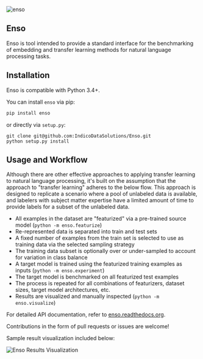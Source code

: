 ![enso](https://i.imgur.com/Oj3O1xQ.jpg)

Enso
----
Enso is tool intended to provide a standard interface for the benchmarking of embedding and transfer learning methods for natural language processing tasks.

Installation
------------
Enso is compatible with Python 3.4+.

You can install `enso` via pip:

```bash
pip install enso
```

or directly via `setup.py`:

```
git clone git@github.com:IndicoDataSolutions/Enso.git
python setup.py install
```

Usage and Workflow
------------------
Although there are other effective approaches to applying transfer learning to natural language processing, it's built on the assumption that the approach to "transfer learning" adheres to the below flow.  This approach is designed to replicate a scenario where a pool of unlabeled data is available, and labelers with subject matter expertise have a limited amount of time to provide labels for a subset of the unlabeled data.

- All examples in the dataset are "featurized" via a pre-trained source model (`python -m enso.featurize`)
- Re-represented data is separated into train and test sets
- A fixed number of examples from the train set is selected to use as training data via the selected sampling strategy
- The training data subset is optionally over or under-sampled to account for variation in class balance
- A target model is trained using the featurized training examples as inputs (`python -m enso.experiment`)
- The target model is benchmarked on all featurized test examples
- The process is repeated for all combinations of featurizers, dataset sizes, target model architectures, etc.
- Results are visualized and manually inspected (`python -m enso.visualize`)

For detailed API documentation, refer to [enso.readthedocs.org](https://enso.readthedocs.org).

Contributions in the form of pull requests or issues are welcome!

Sample result visualization included below:

![Enso Results Visualization](https://i.imgur.com/T3I1T7R.png)

